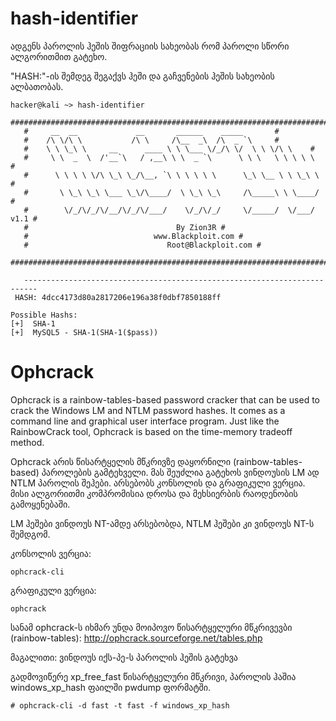 # hash-identifier

ადგენს პაროლის ჰეშის შიფრაციის სახეობას რომ პაროლი სწორი ალგორითმით გატეხო.

"HASH:"-ის შემდეგ შეგაქვს ჰეში და გაჩვენების ჰეშის სახეობის ალბათობას.

```
hacker@kali ~> hash-identifier 
   #########################################################################
   #	 __  __ 		    __		 ______    _____	   #
   #	/\ \/\ \		   /\ \ 	/\__  _\  /\  _ `\	   #
   #	\ \ \_\ \     __      ____ \ \ \___	\/_/\ \/  \ \ \/\ \	   #
   #	 \ \  _  \  /'__`\   / ,__\ \ \  _ `\	   \ \ \   \ \ \ \ \	   #
   #	  \ \ \ \ \/\ \_\ \_/\__, `\ \ \ \ \ \	    \_\ \__ \ \ \_\ \	   #
   #	   \ \_\ \_\ \___ \_\/\____/  \ \_\ \_\     /\_____\ \ \____/	   #
   #	    \/_/\/_/\/__/\/_/\/___/    \/_/\/_/     \/_____/  \/___/  v1.1 #
   #								 By Zion3R #
   #							www.Blackploit.com #
   #						       Root@Blackploit.com #
   #########################################################################

   -------------------------------------------------------------------------
 HASH: 4dcc4173d80a2817206e196a38f0dbf7850188ff

Possible Hashs:
[+]  SHA-1
[+]  MySQL5 - SHA-1(SHA-1($pass))
```

# Ophcrack

Ophcrack is a rainbow-tables-based password cracker that can be used to crack
the Windows LM and NTLM password hashes. It comes as a command line and
graphical user interface program. Just like the RainbowCrack tool, Ophcrack is based
on the time-memory tradeoff method.

Ophcrack არის წისარტყელის მწკრივზე დაყორნილი (rainbow-tables-based) პაროლების გამტეხველი. მას შეუძლია გატეხოს ვინდოუსის LM ად NTLM პაროლის შეჰები. არსებობს კონსოლის და გრაფიკული ვერცია. მისი ალგორითმი კომპრომისია დროსა და მეხსიერბის რაოდენობის გამოყენებაში.

LM ჰეშები ვინდოუს NT-ამდე არსებობდა, NTLM ჰეშები კი ვინდოუს NT-ს შემდგომ.

კონსოლის ვერცია:

```
ophcrack-cli
```

გრაფიკული ვერცია:

```
ophcrack
```

სანამ ophcrack-ს იხმარ უნდა მოიპოვო წისარტყელური მწკრივევბი (rainbow-tables): http://ophcrack.sourceforge.net/tables.php

მაგალითი: ვინდოუს იქს-პე-ს პაროლის ჰეშის გატეხვა

გადმოვიწერე xp_free_fast წისარტყელური მწკრივი, პაროლის ჰაშია windows_xp_hash ფაილში pwdump ფორმატში.

```
# ophcrack-cli -d fast -t fast -f windows_xp_hash
```
